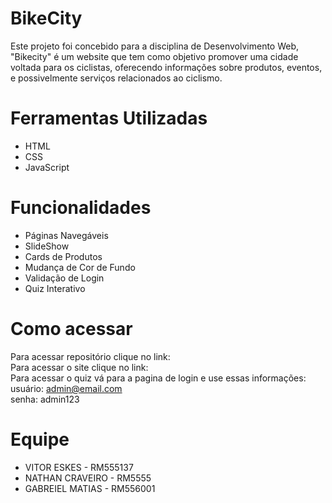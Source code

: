 # BikeCity

Este projeto foi concebido para a disciplina de Desenvolvimento Web, "Bikecity" é um website que tem como objetivo promover uma cidade voltada para os ciclistas, oferecendo informações sobre produtos, eventos, e possivelmente serviços relacionados ao ciclismo.


# Ferramentas Utilizadas

 - HTML
 - CSS
 - JavaScript

# Funcionalidades

- Páginas Navegáveis
- SlideShow
- Cards de Produtos
- Mudança de Cor de Fundo
- Validação de Login
- Quiz Interativo

# Como acessar

Para acessar repositório clique no link:  
Para acessar o site clique no link:  <br>
Para acessar o quiz vá para a pagina de login e use essas informações:<br> usuário: admin@email.com <br>senha: admin123

# Equipe

- VITOR ESKES - RM555137
- NATHAN CRAVEIRO - RM5555
- GABREIEL MATIAS - RM556001

